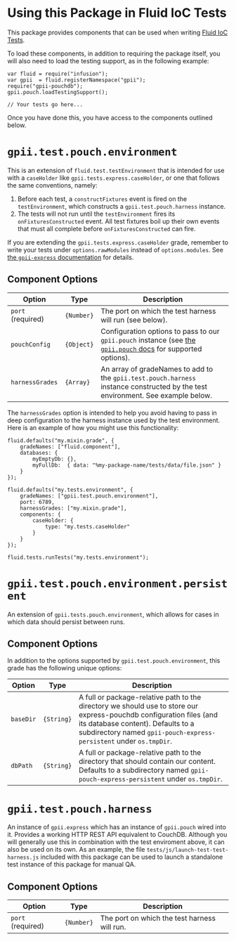 # Using this Package in Fluid IoC Tests

This package provides components that can be used when writing [Fluid IoC Tests](http://docs.fluidproject.org/infusion/development/IoCTestingFramework.html).

To load these components, in addition to requiring the package itself, you will also need to load the testing support,
as in the following example:

```
var fluid = require("infusion");
var gpii  = fluid.registerNamespace("gpii");
require("gpii-pouchdb");
gpii.pouch.loadTestingSupport();

// Your tests go here...

```

Once you have done this, you have access to the components outlined below.

# `gpii.test.pouch.environment`

This is an extension of `fluid.test.testEnvironment` that is intended for use with a `caseHolder` like
`gpii.tests.express.caseHolder`, or one that follows the same conventions, namely:

1. Before each test, a `constructFixtures` event is fired on the `testEnvironment`, which constructs a `gpii.test.pouch.harness` instance.
2. The tests will not run until the `testEnvironment` fires its `onFixturesConstructed` event.  All test fixtures boil up their own events that must all complete before `onFixturesConstructed` can fire.

If you are extending the `gpii.tests.express.caseHolder` grade, remember to write your tests under  `options.rawModules`
instead of `options.modules`.  See [the `gpii-express` documentation](https://github.com/the-t-in-rtf/gpii-express/) for details.

## Component Options

| Option            | Type       | Description |
| ----------------- | ---------- | ----------- |
| `port` (required) | `{Number}` | The port on which the test harness will run (see below). |
| `pouchConfig`     | `{Object}` | Configuration options to pass to our `gpii.pouch` instance (see [the `gpii.pouch` docs](pouch-component.md) for supported options). |
| `harnessGrades`   | `{Array}`  | An array of gradeNames to add to the `gpii.test.pouch.harness` instance constructed by the test environment. See example below. |

The `harnessGrades` option is intended to help you avoid having to pass in deep configuration to the harness instance
used by the test environment.  Here is an example of how you might use this functionality:

```
fluid.defaults("my.mixin.grade", {
    gradeNames: ["fluid.component"],
    databases: {
        myEmptyDb: {},
        myFullDb:  { data: "%my-package-name/tests/data/file.json" }
    }
});

fluid.defaults("my.tests.environment", {
    gradeNames: ["gpii.test.pouch.environment"],
    port: 6789,
    harnessGrades: ["my.mixin.grade"],
    components: {
        caseHolder: {
            type: "my.tests.caseHolder"
        }
    }
});

fluid.tests.runTests("my.tests.environment");
```

# `gpii.test.pouch.environment.persistent`

An extension of `gpii.tests.pouch.environment`, which allows for cases in which data should persist between runs.

## Component Options

In addition to the options supported by `gpii.test.pouch.environment`, this grade has the following unique options:

| Option            | Type       | Description |
| ----------------- | ---------- | ----------- |
| `baseDir` | `{String}` | A full or package-relative path to the directory we should use to store our express-pouchdb configuration files (and its database content). Defaults to a subdirectory named `gpii-pouch-express-persistent` under `os.tmpDir`.|
| `dbPath` | `{String}` | A full or package-relative path to the directory that should contain our content. Defaults to a subdirectory named `gpii-pouch-express-persistent` under `os.tmpDir`.|

# `gpii.test.pouch.harness`

An instance of `gpii.express` which has an instance of `gpii.pouch` wired into it.  Provides a working HTTP REST API
equivalent to CouchDB.  Although you will generally use this in combination with the test enviroment above, it can
also be used on its own. As an example, the file `tests/js/launch-test-test-harness.js` included with this package can be
used to launch a standalone test instance of this package for manual QA.

## Component Options

| Option            | Type       | Description |
| ----------------- | ---------- | ----------- |
| `port` (required) | `{Number}` | The port on which the test harness will run. |